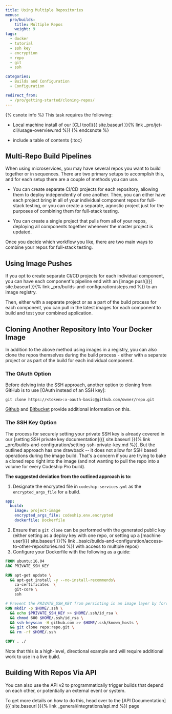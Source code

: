 ```yaml
---
title: Using Multiple Repositories
menus:
  pro/builds:
    title: Multiple Repos
    weight: 9
tags:
  - docker
  - tutorial
  - ssh key
  - encryption
  - repo
  - git
  - ssh

categories:
  - Builds and Configuration
  - Configuration

redirect_from:
  - /pro/getting-started/cloning-repos/
---
```


{% csnote info %}
This task requires the following:
- Local machine install of our [CLI tool]({{ site.baseurl }}{% link _pro/jet-cli/usage-overview.md %})
{% endcsnote %}

* include a table of contents
{:toc}

## Multi-Repo Build Pipelines

When using microservices, you may have several repos you want to build together or in sequences. There are two primary setups to accomplish this, and for each setup there are a couple of methods you can use.

- You can create separate CI/CD projects for each repository, allowing them to deploy independently of one another. Then, you can either have each project bring in all of your individual component repos for full-stack testing, or you can create a separate, agnostic project just for the purposes of combining them for full-stack testing.

- You can create a single project that pulls from all of your repos, deploying all components together whenever the master project is updated.

Once you decide which workflow you like, there are two main ways to combine your repos for full-stack testing.

## Using Image Pushes

If you opt to create separate CI/CD projects for each individual component, you can have each component's pipeline end with an [image push]({{ site.baseurl }}{% link _pro/builds-and-configuration/steps.md %}) to an image registry.

Then, either with a separate project or as a part of the build process for each component, you can pull in the latest images for each component to build and test your combined application.

## Cloning Another Repository Into Your Docker Image

In addition to the above method using images in a registry, you can also clone the repos themselves during the build process - either with a separate project or as part of the build for each individual component.

### The OAuth Option

Before delving into the SSH approach, another option to cloning from GitHub is to use [OAuth instead of an SSH key]:

```
git clone https://<token>:x-oauth-basic@github.com/owner/repo.git
```

[Github](https://github.com/blog/1270-easier-builds-and-deployments-using-git-over-https-and-oauth) and [Bitbucket](https://confluence.atlassian.com/bitbucket/oauth-on-bitbucket-cloud-238027431.html#OAuthonBitbucketCloud-Cloningarepositorywithanaccesstoken) provide additional information on this.

### The SSH Key Option

The process for securely setting your private SSH key is already covered in our [setting SSH private key documentation]({{ site.baseurl }}{% link _pro/builds-and-configuration/setting-ssh-private-key.md %}). But the outlined approach has one drawback -- it does not allow for SSH based operations during the image build. That's a concern if you are trying to bake a cloned repo right into the image (and not wanting to pull the repo into a volume for every Codeship Pro build).

**The suggested deviation from the outlined approach is to:**

1. Designate the encrypted file in `codeship-services.yml` as the `encrypted_args_file` for a build.

```yaml
app:
  build:
    image: project-image
    encrypted_args_file: codeship.env.encrypted
    dockerfile: Dockerfile
```

2. Ensure that a `git clone` can be performed with the generated public key (either setting as a deploy key with one repo, or setting up a [machine user]({{ site.baseurl }}{% link _basic/builds-and-configuration/access-to-other-repositories.md %}) with access to multiple repos)
3. Configure your Dockerfile with the following as a guide:

```dockerfile
FROM ubuntu:16.04
ARG PRIVATE_SSH_KEY

RUN apt-get update \
  && apt-get install -y --no-install-recommends\
    ca-certificates  \
    git-core \
    ssh

# Prevent the PRIVATE_SSH_KEY from persisting in an image layer by forcefully removing at end of multi-line command
RUN mkdir -p $HOME/.ssh \
  && echo $PRIVATE_SSH_KEY >> $HOME/.ssh/id_rsa \
  && chmod 600 $HOME/.ssh/id_rsa \
  && ssh-keyscan -H github.com >> $HOME/.ssh/known_hosts \
  && git clone repo:repo.git \
  && rm -rf $HOME/.ssh

COPY . ./
```

Note that this is a high-level, directional example and will require additional work to use in a live build.

## Building With Repos Via API

You can also use the API v2 to programmatically trigger builds that depend on each other, or potentially an external event or system.

To get more details on how to do this, head over to the [API Documentation]({{ site.baseurl }}{% link _general/integrations/api.md %}) page
